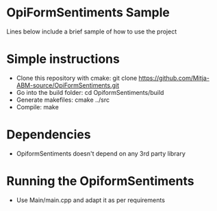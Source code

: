 # OpiFormSentiments Sample
Lines below include a brief sample of how to use the project

# Simple instructions
- Clone this repository with cmake: git clone https://github.com/Mitja-ABM-source/OpiFormSentiments.git
- Go into the build folder: cd OpiformSentiments/build
- Generate makefiles: cmake ../src
- Compile: make

# Dependencies
- OpiformSentiments doesn't depend on any 3rd party library

# Running the OpiformSentiments
- Use Main/main.cpp and adapt it as per requirements
